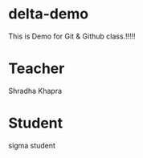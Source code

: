 # delta-demo
This is Demo for Git &amp; Github class.!!!!!

# Teacher 
Shradha Khapra

# Student
sigma student
